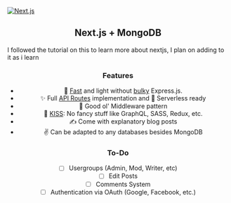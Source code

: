 [![Next.js](https://assets.zeit.co/image/upload/v1538361091/repositories/next-js/next-js.png)](https://nextjs.org)

<h2 align="center">Next.js + MongoDB</h2>

I followed the tutorial on this to learn more about nextjs, I plan on adding to it as i learn

<div align="center">
  
<h3 align="center">Features</h3>

<div align="center">

  - 🐇 [Fast](https://github.com/fastify/benchmarks#benchmarks) and light without [bulky](https://bundlephobia.com/result?p=express@4.17.1) Express.js.
  - ✨ Full [API Routes](https://nextjs.org/blog/next-9#api-routes) implementation and 👻 Serverless ready
  - 🤠 Good ol' Middleware pattern
  - 💋 [KISS](https://en.wikipedia.org/wiki/KISS_principle): No fancy stuff like GraphQL, SASS, Redux, etc.
  - ✍️ Come with explanatory blog posts
  - ✌️ Can be adapted to any databases besides MongoDB

</div>

<h3 align="center">To-Do</h3>

- [ ] Usergroups (Admin, Mod, Writer, etc)
- [ ] Edit Posts
- [ ] Comments System
- [ ] Authentication via OAuth (Google, Facebook, etc.)

</div>
